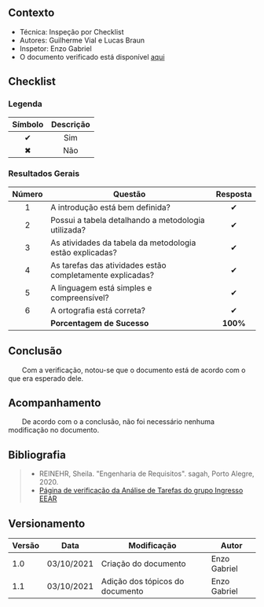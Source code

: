 ## Contexto	
 - Técnica: Inspeção por Checklist
 - Autores: Guilherme Vial e Lucas Braun
 - Inspetor: Enzo Gabriel
 - O documento verificado está disponível [aqui](../../design-ava-des/nivel-2/planejamento_avaliacao.md)

## Checklist

### Legenda 

|Símbolo|Descrição|
|:-:|:-:|
|✔|Sim|
|✖|Não|

### Resultados Gerais
|Número|Questão|Resposta|
|:-:|--|:-:|
|1|A introdução está bem definida?|✔|
|2|Possui a tabela detalhando a metodologia utilizada?|✔|
|3|As atividades da tabela da metodologia estão explicadas?|✔|
|4|As tarefas das atividades estão completamente explicadas?|✔|
|5|A linguagem está simples e compreensível?|✔|
|6|A ortografia está correta?|✔|
||**Porcentagem de Sucesso**|**100%**|

## Conclusão

&emsp;&emsp;Com a verificação, notou-se que o documento está de acordo com o que era esperado dele.
## Acompanhamento

&emsp;&emsp;De acordo com o a conclusão, não foi necessário nenhuma modificação no documento.
## Bibliografia

> - REINEHR, Sheila. "Engenharia de Requisitos". sagah, Porto Alegre, 2020.
> - [Página de verificação da Análise de Tarefas do grupo Ingresso EEAR](https://interacao-humano-computador.github.io/2020.2-Ingresso.eear/design-ava-dese/nivel-2/plan-prototipo-papel/)

## Versionamento
|Versão|Data|Modificação|Autor|
|--|--|--|--|
|1.0|03/10/2021|Criação do documento|Enzo Gabriel|
|1.1|03/10/2021|Adição dos tópicos do documento|Enzo Gabriel|
